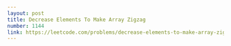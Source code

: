 ```yaml
---
layout: post
title: Decrease Elements To Make Array Zigzag
number: 1144
link: https://leetcode.com/problems/decrease-elements-to-make-array-zigzag
---
```

